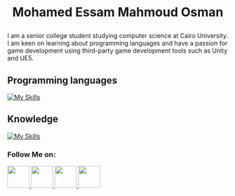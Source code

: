 # <p align="center">Mohamed Essam Mahmoud Osman </p>

I am a senior college student studying computer science at Cairo University. I am keen on learning about programming languages and have a passion for game development using third-party game development tools such as Unity and UE5.

## Programming languages
[![My Skills](https://skillicons.dev/icons?i=cpp,cs,c,python,django,java,spring,html,css,js,git,md&perline=4)](https://skillicons.dev)

<!--## Databases-->


## Knowledge
[![My Skills](https://skillicons.dev/icons?i=linux,windows,ubuntu,postman,bootstrap,qt,regex,r,sqlite,mysql,xd,ps&perline=5)](https://skillicons.dev)

<!--
<img height="60" src="./Images/programming languages/microsoft-sql-server-logo-svgrepo-com.svg">&nbsp;&nbsp;
[![My Skills](https://skillicons.dev/icons?i=cpp,cs,c,html,css,js,python,django,java,spring,git,linux,windows,md,postman,powershell,qt,regex,ubuntu&perline=3)](https://skillicons.dev)
<p>
<img height="50" src="./Images/programming languages/cpp.svg">&nbsp;&nbsp;
<img height="50" src="./Images/programming languages/c-sharp.svg">&nbsp;&nbsp;
<img height="50" src="./Images/programming languages/java.svg">&nbsp;&nbsp;
</p>

<p>
<img height="50" src="./Images/programming languages/html5.svg">&nbsp;&nbsp;
<img height="50" src="./Images/programming languages/css3.svg">&nbsp;&nbsp;
<img height="50" src="./Images/programming languages/javascript.svg">&nbsp;&nbsp;
</p>

<p>
<img height="50" src="./Images/programming languages/python.svg">&nbsp;&nbsp;
<img height="50" src="./Images/programming languages/django.svg">&nbsp;&nbsp;
</p>
-->





### Follow Me on:
<p>
<a href="https://www.linkedin.com/in/mohamed-essam71/">
<img height="50" src="https://user-images.githubusercontent.com/101745968/179001975-07bf6017-536a-4ed6-8094-ebfcb3de5df7.png">
</a> 

<a href="https://t.me/Essam_71">
<img height="50" src="https://user-images.githubusercontent.com/101745968/179003173-7fe1e030-e834-441c-8293-dc618525ad6b.png">
</a> 

<a href="mailto:Messam.sde@gmail.com">
<img height="50" src="https://user-images.githubusercontent.com/101745968/179003389-f90c49c2-c9b5-4ae4-b3a2-3edfe1ad7dd2.png">
</a> 

<a href="https://codeforces.com/profile/MohamedEssam71">
<img height="50" src="https://user-images.githubusercontent.com/101745968/179003712-c6cac176-acd3-424f-bc51-b86e5a56ff4e.png">
</a> 
</p>


<!--- 
</br> </br>
## <p align="center">🔥 My Stats</p>

<p align="center">

<p align="center"><img align="center" src="https://github-readme-stats.vercel.app/api/top-langs/?username=MohamedEssam71&theme=vision-friendly-dark&layout=compact"/></p>

<p align="center"><img align="center" src="https://github-readme-stats.vercel.app/api?username=MohamedEssam71&theme=vision-friendly-dark&show_icons=true&locale=en"/></p>


</p>
<!--- </br> </br>>




